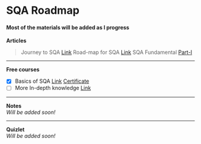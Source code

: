# SQA Roadmap
#### Most of the materials will be added as I progress

**Articles**
> Journey to SQA [Link](https://www.linkedin.com/pulse/ongoing-journey-software-quality-assurancesqa-sarowar-alam-saidi/)
> Road-map for SQA [Link](https://www.linkedin.com/pulse/road-map-become-sqa-base-sarowar-alam-saidi/)
> SQA Fundamental [Part-I](https://www.linkedin.com/pulse/sqa-fundamental-part-i-sarowar-alam-saidi/)
---
**Free courses**
- [X] Basics of SQA [Link](https://www.mygreatlearning.com/academy/courses/5444842/43771#?utm_source=share_with_friends) [Certificate](https://olympus1.mygreatlearning.com/course_certificate/IQMVYWVU)
- [ ] More In-depth knowledge [Link]()
---
**Notes**  
_Will be added soon!_

---
**Quizlet**  
_Will be added soon!_
